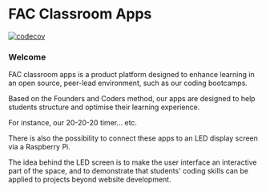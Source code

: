 # FAC Classroom Apps

[![codecov](https://codecov.io/gh/yvonne-liu/fac-hardware/branch/master/graph/badge.svg)](https://codecov.io/gh/yvonne-liu/fac-hardware)

### Welcome

FAC classroom apps is a product platform designed to enhance learning in an open source, peer-lead environment, such as our coding bootcamps.

Based on the Founders and Coders method, our apps are designed to help students structure and optimise their learning experience.

For instance, our 20-20-20 timer... etc.

There is also the possibility to connect these apps to an LED display screen via a Raspberry Pi.

The idea behind the LED screen is to make the user interface an interactive part of the space, and to demonstrate that students' coding skills can be applied to projects beyond website development.  
